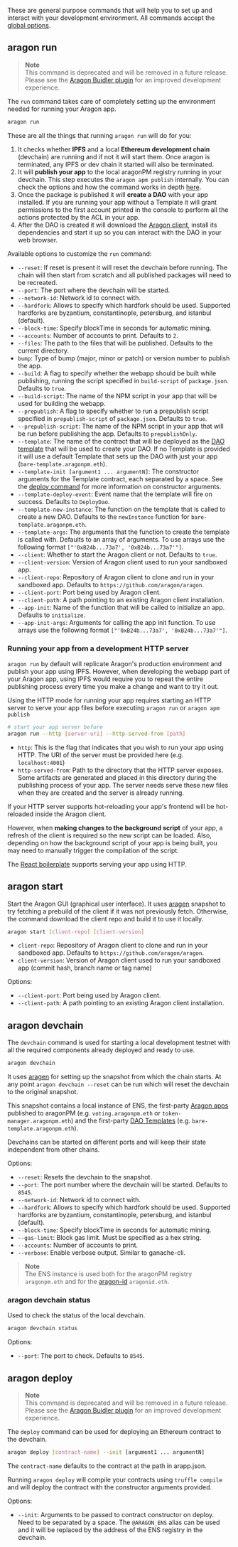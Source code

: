 These are general purpose commands that will help you to set up and interact with your development environment. All commands accept the [global options](https://github.com/aragon/aragon-cli/blob/master/docs/Intro.md#global-options).

## aragon run

> **Note**<br>
> This command is deprecated and will be removed in a future release. Please see the [Aragon Buidler plugin](https://github.com/aragon/buidler-aragon) for an improved development experience.

The `run` command takes care of completely setting up the environment needed for running your Aragon app.

```sh
aragon run
```

These are all the things that running `aragon run` will do for you:

1. It checks whether **IPFS** and a local **Ethereum development chain** (devchain) are running and if not it will start them. Once aragon is terminated, any IPFS or dev chain it started will also be terminated.
2. It will **publish your app** to the local aragonPM registry running in your devchain. This step executes the `aragon apm publish` internally. You can check the options and how the command works in depth [here](cli-apm-commands.md).
3. Once the package is published it will **create a DAO** with your app installed. If you are running your app without a Template it will grant permissions to the first account printed in the console to perform all the actions protected by the ACL in your app.
4. After the DAO is created it will download the [Aragon client](https://github.com/aragon/aragon), install its dependencies and start it up so you can interact with the DAO in your web browser.

Available options to customize the `run` command:

- `--reset`: If reset is present it will reset the devchain before running. The chain will then start from scratch and all published packages will need to be recreated.
- `--port`: The port where the devchain will be started.
- `--network-id`: Network id to connect with.
- `--hardfork`: Allows to specify which hardfork should be used. Supported hardforks are byzantium, constantinople, petersburg, and istanbul (default).
- `--block-time`: Specify blockTime in seconds for automatic mining.
- `--accounts`: Number of accounts to print. Defaults to `2`.
- `--files`: The path to the files that will be published. Defaults to the current directory.
- `bump`: Type of bump (major, minor or patch) or version number to publish the app.
- `--build`: A flag to specify whether the webapp should be built while publishing, running the script specified in `build-script` of `package.json`. Defaults to `true`.
- `--build-script`: The name of the NPM script in your app that will be used for building the webapp.
- `--prepublish`: A flag to specify whether to run a prepublish script specified in `prepublish-script` of `package.json`. Defaults to `true`.
- `--prepublish-script`: The name of the NPM script in your app that will be run before publishing the app. Defaults to `prepublishOnly`.
- `--template`: The name of the contract that will be deployed as the [DAO template](templates-intro.md) that will be used to create your DAO. If no Template is provided it will use a default Template that sets up the DAO with just your app (`bare-template.aragonpm.eth`).
- `--template-init [argument1 ... argumentN]`: The constructor arguments for the Template contract, each separated by a space. See the [deploy command](#aragon-deploy) for more information on constructor arguments.
- `--template-deploy-event`: Event name that the template will fire on success. Defaults to `DeployDao`.
- `--template-new-instance`: The function on the template that is called to create a new DAO. Defaults to the `newInstance` function for `bare-template.aragonpm.eth`.
- `--template-args`: The arguments that the function to create the template is called with. Defaults to an array of arguments. To use arrays use the following format `["'0xB24b...73a7', '0xB24b...73a7'"]`.
- `--client`: Whether to start the Aragon client or not. Defaults to `true`.
- `--client-version`: Version of Aragon client used to run your sandboxed app.
- `--client-repo`: Repository of Aragon client to clone and run in your sandboxed app. Defaults to `https://github.com/aragon/aragon`.
- `--client-port`: Port being used by Aragon client.
- `--client-path`: A path pointing to an existing Aragon client installation.
- `--app-init`: Name of the function that will be called to initialize an app. Defaults to `initialize`.
- `--app-init-args`: Arguments for calling the app init function. To use arrays use the following format `["'0xB24b...73a7', '0xB24b...73a7'"]`.

### Running your app from a development HTTP server

`aragon run` by default will replicate Aragon's production environment and publish your app using IPFS. However, when developing the webapp part of your Aragon app, using IPFS would require you to repeat the entire publishing process every time you make a change and want to try it out.

Using the HTTP mode for running your app requires starting an HTTP server to serve your app files before executing `aragon run` or `aragon apm publish`

```sh
# start your app server before
aragon run --http [server-uri] --http-served-from [path]
```

- `http`: This is the flag that indicates that you wish to run your app using HTTP. The URI of the server must be provided here (e.g. `localhost:4001`)
- `http-served-from`: Path to the directory that the HTTP server exposes. Some artifacts are generated and placed in this directory during the publishing process of your app. The server needs serve these new files when they are created and the server is already running.

If your HTTP server supports hot-reloading your app's frontend will be hot-reloaded inside the Aragon client.

However, when **making changes to the background script** of your app, a refresh of the client is required so the new script can be loaded. Also, depending on how the background script of your app is being built, you may need to manually trigger the compilation of the script.

The [React boilerplate](https://github.com/aragon/aragon-react-boilerplate) supports serving your app using HTTP.

## aragon start

Start the Aragon GUI (graphical user interface). It uses [aragen](https://github.com/aragon/aragen) snapshot to try fetching a prebuild of the client if it was not previously fetch. Otherwise, the command download the client repo and build it to use it locally.

```sh
aragon start [client-repo] [client-version]
```

- `client-repo`: Repository of Aragon client to clone and run in your sandboxed app. Defaults to `https://github.com/aragon/aragon`.
- `client-version`: Version of Aragon client used to run your sandboxed app (commit hash, branch name or tag name)

Options:

- `--client-port`: Port being used by Aragon client.
- `--client-path`: A path pointing to an existing Aragon client installation.

## aragon devchain

The `devchain` command is used for starting a local development testnet with all the required components already deployed and ready to use.

```sh
aragon devchain
```

It uses [aragen](https://github.com/aragon/aragen) for setting up the snapshot from which the chain starts. At any point `aragon devchain --reset` can be run which will reset the devchain to the original snapshot.

This snapshot contains a local instance of ENS, the first-party [Aragon apps](https://github.com/aragon/aragon-apps) published to aragonPM (e.g. `voting.aragonpm.eth` or `token-manager.aragonpm.eth`) and the first-party [DAO Templates](https://github.com/aragon/dao-templates) (e.g. `bare-template.aragonpm.eth`).

Devchains can be started on different ports and will keep their state independent from other chains.

Options:

- `--reset`: Resets the devchain to the snapshot.
- `--port`: The port number where the devchain will be started. Defaults to `8545`.
- `--network-id`: Network id to connect with.
- `--hardfork`: Allows to specify which hardfork should be used. Supported hardforks are byzantium, constantinople, petersburg, and istanbul (default).
- `--block-time`: Specify blockTime in seconds for automatic mining.
- `--gas-limit`: Block gas limit. Must be specified as a hex string.
- `--accounts`: Number of accounts to print.
- `--verbose`: Enable verbose output. Similar to ganache-cli.

> **Note**<br>
> The ENS instance is used both for the aragonPM registry `aragonpm.eth` and for the [aragon-id](https://github.com/aragon/aragon-id) `aragonid.eth`.

### aragon devchain status

Used to check the status of the local devchain.

```sh
aragon devchain status
```

Options:

- `--port`: The port to check. Defaults to `8545`.

## aragon deploy

> **Note**<br>
> This command is deprecated and will be removed in a future release. Please see the [Aragon Buidler plugin](https://github.com/aragon/buidler-aragon) for an improved development experience.

The `deploy` command can be used for deploying an Ethereum contract to the devchain.

```sh
aragon deploy [contract-name] --init [argument1 ... argumentN]
```

The `contract-name` defaults to the contract at the path in arapp.json.

Running `aragon deploy` will compile your contracts using `truffle compile` and will deploy the contract with the constructor arguments provided.

Options:

- `--init`: Arguments to be passed to contract constructor on deploy. Need to be separated by a space. The `@ARAGON_ENS` alias can be used and it will be replaced by the address of the ENS registry in the devchain.

